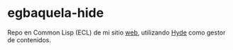 # egbaquela-hide
Repo en Common Lisp (ECL) de mi sitio [web](http://www.egbaquela.com.ar), utilizando [Hyde](http://ninuzzo.github.io/hyde/) como gestor de contenidos.
